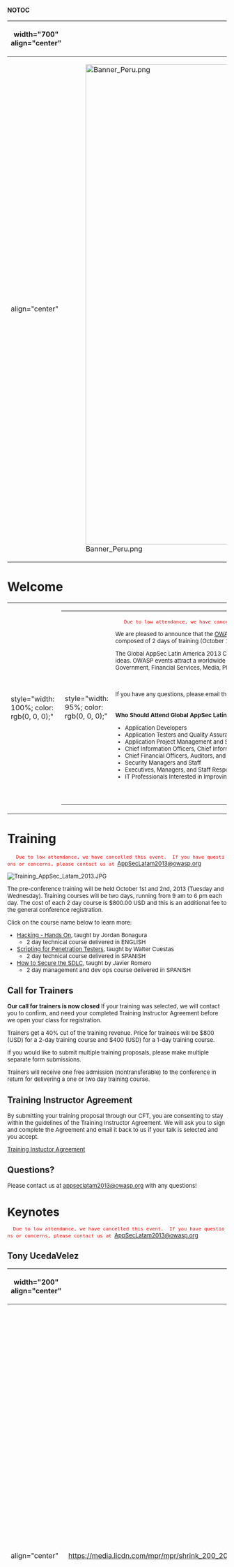 __NOTOC__

<table>
<thead>
<tr class="header">
<th><p>width="700" align="center"</p></th>
<th><p><br />
</p></th>
<th><p>width="500" align="center"</p></th>
<th><p><br />
</p></th>
</tr>
</thead>
<tbody>
<tr class="odd">
<td><p>align="center"</p></td>
<td><figure>
<img src="Banner_Peru.png" title="Banner_Peru.png" alt="Banner_Peru.png" width="1100" /><figcaption>Banner_Peru.png</figcaption>
</figure></td>
<td><p>align="center"</p></td>
<td></td>
</tr>
</tbody>
</table>

# Welcome

<table>
<tbody>
<tr class="odd">
<td><p>style="width: 100%; color: rgb(0, 0, 0);"</p></td>
<td><table>
<tbody>
<tr class="odd">
<td><p>style="width: 95%; color: rgb(0, 0, 0);"</p></td>
<td><p><font size=2pt></p>
<p><code>  </code><span style="color:red"><code> Due to low attendance, we have cancelled this event.  If you have questions or concerns, please contact us at </code><a href="mailto:AppSecLatam2013@owasp.org"><code>AppSecLatam2013@owasp.org</code></a></span></p>
<p>We are pleased to announce that the <a href="http://www.owasp.org/index.php/Peru">OWASP Peru Chapter</a> will host the OWASP AppSec Latam 2013 conference in Lima, Perú. The event will be composed of 2 days of training (October 1-2), followed by 2 days of conference talks (October 3-4).</p>
<p>The Global AppSec Latin America 2013 Conference will be a reunion of Information Security latin american leaders, and will present cutting-edge ideas. OWASP events attract a worldwide audience interested in “what’s next”. The conference is expected to draw 200-250 technologists from Government, Financial Services, Media, Pharmaceuticals, Healthcare, Technology, and many other verticals.<br />
<br />
</p>
<p><br />
If you have any questions, please email the conference committee: <a href="mailto:AppSecLatam2013@owasp.org">AppSecLatam2013@owasp.org</a><br />
<br />
<br />
<strong>Who Should Attend Global AppSec Latin América 2013:</strong></p>
<ul>
<li>Application Developers</li>
<li>Application Testers and Quality Assurance</li>
<li>Application Project Management and Staff</li>
<li>Chief Information Officers, Chief Information Security Officers, Chief Technology Officers, Deputies, Associates and Staff</li>
<li>Chief Financial Officers, Auditors, and Staff Responsible for IT Security Oversight and Compliance</li>
<li>Security Managers and Staff</li>
<li>Executives, Managers, and Staff Responsible for IT Security Governance</li>
<li>IT Professionals Interested in Improving IT Security<br />
</li>
</ul>
<p></font></p>
<p><br />
</p></td>
</tr>
</tbody>
</table></td>
<td><table>
<tbody>
<tr class="odd">
<td></td>
<td><p>style="width: 110px; font-size: 95%; color: rgb(0, 0, 0);"</p></td>
<td></td>
</tr>
</tbody>
</table></td>
<td><p>style="width: 110px; font-size: 95%; color: rgb(0, 0, 0);"</p></td>
<td></td>
</tr>
</tbody>
</table>

# Training

<font size=2pt>

`  `<span style="color:red">` Due to low attendance, we have cancelled this event.  If you have questions or concerns, please contact us at `<AppSecLatam2013@owasp.org></span>

![Training_AppSec_Latam_2013.JPG](Training_AppSec_Latam_2013.JPG
"Training_AppSec_Latam_2013.JPG")

The pre-conference training will be held October 1st and 2nd, 2013
(Tuesday and Wednesday). Training courses will be two days, running from
9 am to 6 pm each day. The cost of each 2 day course is $800.00 USD and
this is an additional fee to the general conference registration.

Click on the course name below to learn more:

  - [Hacking - Hands On](http://sched.co/13iGvY6), taught by Jordan
    Bonagura
      - 2 day technical course delivered in ENGLISH
  - [Scripting for Penetration Testers](http://sched.co/13iGAv6), taught
    by Walter Cuestas
      - 2 day technical course delivered in SPANISH
  - [How to Secure the SDLC](http://sched.co/13iGAev), taught by Javier
    Romero
      - 2 day management and dev ops course delivered in SPANISH

## Call for Trainers

**Our call for trainers is now closed** If your training was selected,
we will contact you to confirm, and need your completed Training
Instructor Agreement before we open your class for registration.

Trainers get a 40% cut of the training revenue. Price for trainees will
be $800 (USD) for a 2-day training course and $400 (USD) for a 1-day
training course.

If you would like to submit multiple training proposals, please make
multiple separate form submissions.

Trainers will receive one free admission (nontransferable) to the
conference in return for delivering a one or two day training course.

## Training Instructor Agreement

By submitting your training proposal through our CFT, you are consenting
to stay within the guidelines of the Training Instructor Agreement. We
will ask you to sign and complete the Agreement and email it back to us
if your talk is selected and you accept.

[Training Instuctor
Agreement](https://www.owasp.org/images/a/a0/Training_Instructor_Agreement_Latam_2013.pdf)

## Questions?

Please contact us at <appseclatam2013@owasp.org> with any questions\!

# Keynotes

<font size=2pt>

` `<span style="color:red">` Due to low attendance, we have cancelled this event.  If you have questions or concerns, please contact us at `<AppSecLatam2013@owasp.org></span>

## Tony UcedaVelez

<table>
<thead>
<tr class="header">
<th><p>width="200" align="center"</p></th>
<th><p><br />
</p></th>
<th><p>width="1000" align="center"</p></th>
<th><p><br />
</p></th>
</tr>
</thead>
<tbody>
<tr class="odd">
<td><p>align="center"</p></td>
<td><p><a href="https://media.licdn.com/mpr/mpr/shrink_200_200/p/2/000/1c6/2da/200d207.jpg">https://media.licdn.com/mpr/mpr/shrink_200_200/p/2/000/1c6/2da/200d207.jpg</a></p></td>
<td><p>align="justify"</p></td>
<td><p>'''OWASP LATAM 2013: Empowering a new era of Application Security"</p>
<p>Tony has more than 14 years of hands-on information security and technology expertise across technical and operational areas. He has worked and consulted for numerous firms within the global Fortune 500, as well as U.S. federal agencies on the subjects of security risk management, application security, threat modeling, and security architecture. He is the founder of VerSprite and consults across several different industries on a myriad of security topics using a risk centric approach that is strategic, efficient, and measurable.</p></td>
</tr>
</tbody>
</table>



## Cristian Borghello

<table>
<thead>
<tr class="header">
<th><p>width="200" align="center"</p></th>
<th><p><br />
</p></th>
<th><p>width="1000" align="center"</p></th>
<th><p><br />
</p></th>
</tr>
</thead>
<tbody>
<tr class="odd">
<td><p>align="center"</p></td>
<td><figure>
<img src="Cristian-borghello-P.jpg" title="Cristian-borghello-P.jpg" alt="Cristian-borghello-P.jpg" width="100" /><figcaption>Cristian-borghello-P.jpg</figcaption>
</figure></td>
<td><p>align="justify"</p></td>
<td><p><strong>Testing Web Sockets with OWASP ZAP</strong></p>
<p>Cristian Borghello, Currently Director of Segu-Info and independent consultant in Information Security. He writes for various specialized media and research independently on Computer Security and Information. Interest in Computer Security and its research has led him to keep this site: <a href="http://www.segu-info.com.ar/">http://www.segu-info.com.ar/</a> Cristian is member of OWASP (Open Web Application Security Project) Buenos Aires Chapter, ISSA (Information Systems Security Association), CSA (Cloud Security Alliance) Argentina Chapter and ISC2 Argentina Chapter.</p></td>
</tr>
</tbody>
</table>




\= Speakers = <font size=2pt>

` `<span style="color:red">` Due to low attendance, we have cancelled this event.  If you have questions or concerns, please contact us at `<AppSecLatam2013@owasp.org></span>

![AppSecLatam_Speakers.JPG](AppSecLatam_Speakers.JPG
"AppSecLatam_Speakers.JPG")

## Call for Papers

**Our Call for Papers is now closed.**

The deadline for this Call for Papers is August 2, 2013. If your talk is
selected, we will contact you to confirm, and we will expect that your
slides and other material will be sent to us no later than October 1,
2013 for our peer review. We peer review slides and other material for
inclusion on the conference website (post-conference) and to verify
general conformance to OWASP conference presentation guidelines.

If you would like to submit multiple presentations, please make multiple
separate form submissions.

Speakers will receive free admission (nontransferable) to the conference
in return for delivering a 50 minute talk.

## Speaker Agreement

By submitting your proposal for a talk/paper through our CFP, you are
consenting to stay within the guidelines of the speaker agreement:
<https://www.owasp.org/index.php/Speaker_Agreement>

## Questions?

Please contact us at <appseclatam2013@owasp.org> with any questions\!

# Schedule

` `<span style="color:red">` Due to low attendance, we have cancelled this event.  If you have questions or concerns, please contact us at `<AppSecLatam2013@owasp.org></span>

![Sched_Appsec_latam.JPG](Sched_Appsec_latam.JPG
"Sched_Appsec_latam.JPG")

# Venue

<font size=2pt>

`  `<span style="color:red">` Due to low attendance, we have cancelled this event.  If you have questions or concerns, please contact us at `<AppSecLatam2013@owasp.org></span>

**AppSec Latam 2013** will be held in Lima, Peru at the [Universidad
Tecnológica del Perú](http://www.postgradoutp.edu.pe).

Conference Venue: Av. Salaverry 2443 - San Isidro - Lima27

View Map: [Google Maps](http://g.co/maps/ajq42)

The conference training and talks will be held in the conference
auditoriums.


# Registration and Fees

<font size=2pt>

`  `<span style="color:red">` Due to low attendance, we have cancelled this event.  If you have questions or concerns, please contact us at `<AppSecLatam2013@owasp.org></span>

## Conference Fees

**Access to the Conference:**

  - Before September 1: 150.00 USD (Early Bird Registration)
  - Before September 15th: 200.00 USD
  - After September 15th: 250.00 USD

**Training**

  - Two Days: $800.00 USD

**Discounts**

  - OWASP Member: 20.00 USD (Note: This discount is equal to the cost of
    becoming an OWASP paid Member.)
  - Student: 75.00 USD (Note: student ID or other proof of current
    student status is required.)
  - Special discounts available for groups registrations. Please send
    inquiries to <appseclatam2013@owasp.org>.

## Register Online

# Sponsoring

<font size=2pt>

` `<span style="color:red">` Due to low attendance, we have cancelled this event.  If you have questions or concerns, please contact us at `<AppSecLatam2013@owasp.org></span>

We are looking for sponsors for 2013 edition of Global AppSec Latin
America.

If you are interested to sponsor Global AppSec Latin America 2013,
please contact the conference team: appseclatam2013@owasp.org

To find out more about the different sponsorship opportunities please
check the document below:
[OWASP AppSec Latam 2013 Sponsorship Opportunities -
English](https://www.owasp.org/images/c/cc/AppSec_LATAM_2013_Sponsorship.pdf)

\--

## Diamond Sponsors



<center>

![elipse_logo3.png](elipse_logo3.png "elipse_logo3.png")

</center>



## Gold Sponsors



<center>

![Logoglobo.png](Logoglobo.png "Logoglobo.png")   ![IT2S.png](IT2S.png
"IT2S.png")  

</center>



## Silver Sponsors



<center>

![SPL-LOGO-MED.png](SPL-LOGO-MED.png "SPL-LOGO-MED.png")

</center>



## Venue Sponsor



<center>

![EPG-UTP.JPG](EPG-UTP.JPG "EPG-UTP.JPG")

</center>


\--\>

# Travel and Accommodations

<font size=2pt>

` `<span style="color:red">` Due to low attendance, we have cancelled this event.  If you have questions or concerns, please contact us at `<AppSecLatam2013@owasp.org></span>

## Accommodation

**[Hotel
Melia](http://www.melia.com/hotels/peru/lima/melia-lima/home.htm?c3=145360161&gclid=CNbe8vWqirkCFUOd4AodNCgAag)**

Av. Salaverry, 2599 Lima, PERU

OWASP has contracted rates with this hotel. Please print out the
registration form and send to: [Daniel
Smith](mailto:daniel.smith@melialima.com.pe) **before September 13** to
book at contracted rates.

Deluxe Single $140 USD/night

Executive Room $195 USD/night

**[SPANISH HOTEL RESERVATION
FORM](https://www.owasp.org/images/5/5b/Spanish_registration_form.pdf)**

**[ENGLISH HOTEL RESERVATION
FORM](https://www.owasp.org/images/8/8f/English_Reservation_form.pdf)**

# Social Events

<font size=2pt>

` `<span style="color:red">` Due to low attendance, we have cancelled this event.  If you have questions or concerns, please contact us at `<AppSecLatam2013@owasp.org></span>

# Chapter Leader Workshop

<font size=2pt>

<span style="color:red">` Due to low attendance, we have cancelled this event.  If you have questions or concerns, please contact us at `<AppSecLatam2013@owasp.org></span>

# Team

<font size=2pt>

`  `<span style="color:red">` Due to low attendance, we have cancelled this event.  If you have questions or concerns, please contact us at `<AppSecLatam2013@owasp.org></span>

## 2013 AppSec Latam Conference Volunteer Team

  - Ricardo Supo P.
  - John E. Vargas P.
  - Mateo Martinez
  - Fabio Cerullo
  - Luiz Vieira

## OWASP Staff Support

  - Laura Grau
  - Sarah Baso
  - Kate Hartmann
  - Kelly Santalucia
  - Samantha Groves
  - Alison Shrader

Contact us at <appseclatam2013@owasp.org> </font>

<headertabs />

[Category:OWASP_AppSec_Conference](Category:OWASP_AppSec_Conference "wikilink")